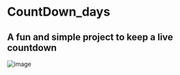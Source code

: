 # CountDown_days
## A fun and simple project to keep a live countdown 
![image](https://github.com/mathblender17/CountDown_days/assets/114827353/c0206e8a-cca7-44d1-a5a7-2227360924c6)

